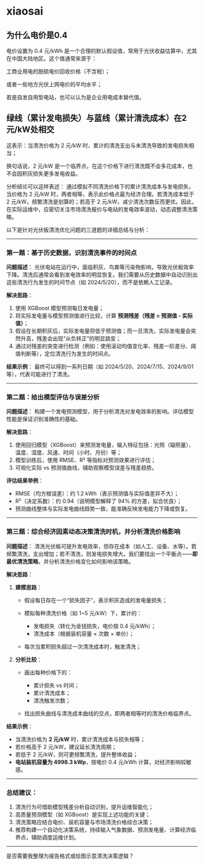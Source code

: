 # xiaosai
## 为什么电价是0.4
电价设置为 0.4 元/kWh 是一个合理的默认假设值，常用于光伏收益估算中，尤其在中国大陆地区。这个值通常来源于：

工商业用电的脱硫电价回收价格（不含税）；

或者一些地方光伏上网电价的平均水平；

若是自发自用型电站，也可以认为是企业用电成本替代值。
## 绿线（累计发电损失）与蓝线（累计清洗成本）在2元/kW处相交


这表示：当清洗价格为 2 元/kW 时，累计的清洗支出与未清洗导致的发电损失相当；

换句话说，2 元/kW 是一个临界点，在这个价格下进行清洗既不会多花成本，也不会因积灰损失更多发电收益。

分析结论可以这样表述：
通过模拟不同清洗价格下的累计清洗成本与发电损失，当价格为 2 元/kW 时，两者相等，表示此价格点最为经济合理。若清洗成本低于 2 元/kW，频繁清洗是划算的；若高于 2 元/kW，减少清洗次数反而更优。因此，在实际运维中，应密切关注市场清洗报价与电站的发电效率波动，动态调整清洗策略。

以下是针对光伏板清洗优化问题的三道题的详细总结与分析：

---

### **第一题：基于历史数据，识别清洗事件的时间点**

**问题描述**：
光伏电站在运行中，面临积灰、鸟粪等污染物影响，导致光伏板效率下降。清洗后通常会看到发电效率的明显恢复。我们需要从历史数据中自动识别出这些清洗行为发生的时间节点（如 2024/5/20），而不是依赖人工记录。

**解决思路**：

1. 使用 XGBoost 模型预测每日发电量；
2. 将实际发电量与模型预测值进行比较，计算 **预测残差（残差 = 预测值 - 实际值）**；
3. 假设在长期积灰后，实际发电量将低于预测值；而一旦清洗，实际发电量会突然升高，残差会出现“从负转正”的明显跳变；
4. 通过对残差的突变进行检测（例如：使用滚动均值变化率、残差一阶差分、阈值判断等），定位清洗行为发生的时间点。

**结果示例**：
最终可以得到一系列日期（如 2024/5/20、2024/7/15、2024/9/01 等），代表可能进行了清洗。

---

### **第二题：给出模型评估与误差分析**

**问题描述**：
构建一个发电预测模型，用于分析清洗对发电效率的影响。评估模型性能是保证识别准确性的基础。

**解决思路**：

1. 使用回归模型（XGBoost）来预测发电量，输入特征包括：光照（辐照量）、温度、湿度、风速、时间（小时、月份）等；
2. 模型训练后，使用 RMSE、R² 等指标对预测效果进行评估；
3. 可视化实际 vs 预测值曲线，辅助观察模型误差与残差趋势。

**评估结果举例**：

* RMSE（均方根误差）：约 1.2 kWh（表示预测值与实际值差异不大）；
* R²（决定系数）：约 0.94（说明模型解释了 94% 的方差，拟合优良）；
* 预测曲线整体与实际发电曲线趋势一致，能准确反映发电能力下降或恢复。

---

### **第三题：综合经济因素动态决策清洗时机，并分析清洗价格影响**

**问题描述**：
清洗光伏板可提升发电效率，但存在成本（如人工、设备、水等）。若频繁清洗，支出增加；若不清洗，则发电损失增大。我们要找出一个平衡点——**即最优清洗策略**。并分析清洗价格变化如何影响该策略。

**解决思路**：

1. **建模思路**：

   * 假设每日存在一个“损失因子”，表示积灰造成的发电量损失；
   * 模拟每种清洗价格（如 1\~5 元/kW）下，累计的：

     * 发电损失（转化为金钱损失，电价按 0.4 元/kWh）；
     * 清洗成本（根据装机容量 × 次数 × 单价）；
   * 每次当累积损失超过一次清洗成本时，触发清洗；
2. **分析比较**：

   * 画出每种价格下的：

     * 累计损失 vs 时间；
     * 累计清洗成本；
     * 清洗触发次数；
   * 找出损失曲线与清洗成本曲线的交点，即两者相等时的清洗价格临界点。

**结果示例**：

* 当清洗价格为 **2 元/kW** 时，累计清洗成本与损失相等；
* 若价格高于 2 元/kW，建议延长清洗周期；
* 若低于 2 元/kW，则可更频繁清洗，提升整体收益；
* **电站装机容量为 4998.3 kWp**，按电价 0.4 元/kWh 计算，对经济影响较敏感。

---

### **总结建议**：

1. 清洗行为可借助模型残差分析自动识别，提升运维智能化；
2. 高质量预测模型（如 XGBoost）是实现上述功能的关键；
3. 清洗策略应结合电价、装机容量与市场清洗价格综合决策；
4. 推荐构建一个自动化决策系统，持续输入气象数据、预测发电量、计算经济临界点，辅助调度运维计划。

---

是否需要我整理为报告格式或绘图示意清洗决策逻辑？
